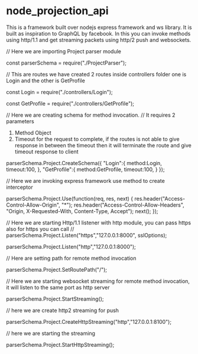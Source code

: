 # node_projection_api
This is a framework built over nodejs express framework and ws library. It is built as inspiration to GraphQL by facebook.
In this you can invoke methods using http/1.1 and get streaming packets using http/2 push and websockets.

// Here we are importing Project parser module

const parserSchema = require("./ProjectParser");

// This are routes we have created 2 routes inside controllers folder one is Login and the other is GetProfile

const Login = require("./controllers/Login");

const GetProfile = require("./controllers/GetProfile");

// Here we are creating schema for method invocation.
// It requires 2 parameters

1. Method Object
2. Timeout for the request to complete, if the routes is not able to give response in between the timeout then it will terminate the route and give timeout response to client

parserSchema.Project.CreateSchema({
    "Login":{
        method:Login,
        timeout:100,
    },
    "GetProfile":{
        method:GetProfile,
        timeout:100,
    }
});

// Here we are invoking express framework use method to create interceptor

parserSchema.Project.Use(function(req, res, next)
{
    res.header("Access-Control-Allow-Origin", "*");
    res.header("Access-Control-Allow-Headers", "Origin, X-Requested-With, Content-Type, Accept");
    next();
});

// Here we are starting Http/1.1 listener with http module, you can pass https also for https you can call
// parserSchema.Project.Listen("https","127.0.0.1:8000", sslOptions);

parserSchema.Project.Listen("http","127.0.0.1:8000");

// Here are setting path for remote method invocation

parserSchema.Project.SetRoutePath("/");

// Here we are starting websocket streaming for remote method invocation, it will listen to the same port as http server

parserSchema.Project.StartStreaming();

// here we are create http2 streaming for push

parserSchema.Project.CreateHttpStreaming("http","127.0.0.1:8100");

// here we are starting the streaming

parserSchema.Project.StartHttpStreaming();

